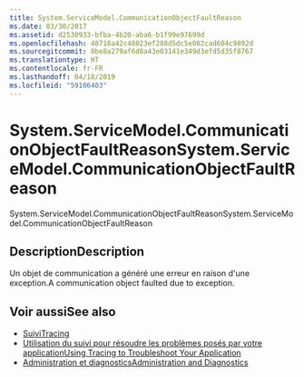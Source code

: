 ```yaml
---
title: System.ServiceModel.CommunicationObjectFaultReason
ms.date: 03/30/2017
ms.assetid: d2530933-bfba-4b20-aba6-b1f99e97699d
ms.openlocfilehash: 48718a42c48023ef288d5dc5e082cad604c9892d
ms.sourcegitcommit: 0be8a279af6d8a43e03141e349d3efd5d35f8767
ms.translationtype: HT
ms.contentlocale: fr-FR
ms.lasthandoff: 04/18/2019
ms.locfileid: "59106403"
---
```

# <a name="systemservicemodelcommunicationobjectfaultreason"></a><span data-ttu-id="e9c1e-102">System.ServiceModel.CommunicationObjectFaultReason</span><span class="sxs-lookup"><span data-stu-id="e9c1e-102">System.ServiceModel.CommunicationObjectFaultReason</span></span>
<span data-ttu-id="e9c1e-103">System.ServiceModel.CommunicationObjectFaultReason</span><span class="sxs-lookup"><span data-stu-id="e9c1e-103">System.ServiceModel.CommunicationObjectFaultReason</span></span>  
  
## <a name="description"></a><span data-ttu-id="e9c1e-104">Description</span><span class="sxs-lookup"><span data-stu-id="e9c1e-104">Description</span></span>  
 <span data-ttu-id="e9c1e-105">Un objet de communication a généré une erreur en raison d'une exception.</span><span class="sxs-lookup"><span data-stu-id="e9c1e-105">A communication object faulted due to exception.</span></span>  
  
## <a name="see-also"></a><span data-ttu-id="e9c1e-106">Voir aussi</span><span class="sxs-lookup"><span data-stu-id="e9c1e-106">See also</span></span>

- [<span data-ttu-id="e9c1e-107">Suivi</span><span class="sxs-lookup"><span data-stu-id="e9c1e-107">Tracing</span></span>](../../../../../docs/framework/wcf/diagnostics/tracing/index.md)
- [<span data-ttu-id="e9c1e-108">Utilisation du suivi pour résoudre les problèmes posés par votre application</span><span class="sxs-lookup"><span data-stu-id="e9c1e-108">Using Tracing to Troubleshoot Your Application</span></span>](../../../../../docs/framework/wcf/diagnostics/tracing/using-tracing-to-troubleshoot-your-application.md)
- [<span data-ttu-id="e9c1e-109">Administration et diagnostics</span><span class="sxs-lookup"><span data-stu-id="e9c1e-109">Administration and Diagnostics</span></span>](../../../../../docs/framework/wcf/diagnostics/index.md)
